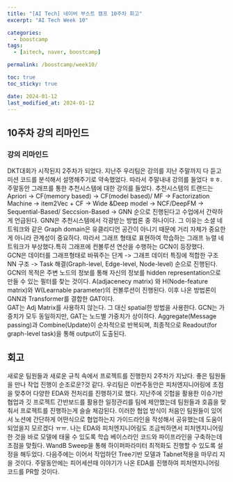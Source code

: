 ```yaml
---
title: "[AI Tech] 네이버 부스트 캠프 10주차 회고"
excerpt: "AI Tech Week 10"

categories:
  - boostcamp
tags:
  - [aitech, naver, boostcamp]

permalink: /boostcamp/week10/

toc: true
toc_sticky: true

date: 2024-01-12
last_modified_at: 2024-01-12
---
```


## 10주차 강의 리마인드

### 강의 리마인드
DKT대회가 시작된지 2주차가 되었다. 지난주 우리팀은 강의를 지난 주말까지 다 듣고 미션 코드를 분석해서 설명해주기로 약속했었다. 따라서 주말내내 강의를 들었다 ㅎㅎ. 주말동안 그래프를 통한 추천시스템에 대한 강의를 들었다. 
추천시스템의 트랜드는 Apriori -> CF(memory based) -> CF(model based)/ MF ->  Factorization Machine -> item2Vec + CF -> Wide &Deep model -> NCF/DeepFM -> Sequential-Based/ Seccsion-Based -> GNN 순으로 진행된다고 수업에서 간략하게 언급된다. 
GNN은 추천시스템에서 각광받는 방법론 중 하나이다. 그 이유는 소셜 네트워크와 같은 Graph domain은 유클리디언 공간이 아니기 때문에 거리 자체가 중요한게 아니라 관계성이 중요하다. 따라서 그래프 형태로 표현하여 학습하는 그래프 뉴렬 네트워크가 부상했다.특히 그래프에 컨볼루션 연산을 수행하는 GCN이 등장했다.<br>
GCN은 데이터를 그래프형태로 바꿔주는 단계 -> 그래프 데이터 특징에 적합한 구조 NN 구조 -> Task 해결(Graph-level, Edge-level, Node-level) 순으로 진행된다. GCN의 목적은 주변 노드의 정보를 통해 자신의 정보를 hidden representation으로 만들 수 있는 필터를 찾는 것이다.
A(adjacenecy matrix) 와 H(Node-feature matrix)와 W(Learnable parameter)의 컨볼루션이 진행된다. 이후 나온 방법론이 GNN과 Transformer를 결합한 GAT이다. <br>
GAT는 Adj Matrix를 사용하지 않는다. 그 대신 spatial한 방법을 사용한다. GCN는 가중치가 모두 동일하지만, GAT는 노드별 가중치가 상이하다. Aggregate(Message passing)과 Combine(Update)이 순차적으로 반복되며, 최종적으로 Readout(for graph-level task)을 통해 output이 도출된다.


## 회고
새로운 팀원들과 새로운 규칙 속에서 프로젝트를 진행한지 2주차가 지났다. 좋은 팀원들을 만나 작업 진행이 순조로운?것 같다. 우리팀은 이번주동안은 피처엔지니어링에 초점을 맞추어 다양한 EDA와 전처리를 진행하기로 했다. 지난주에 깃헙을 활용한 이슈기반 협업과 깃 프로젝트 간반보드를 활용한 일정관리를 팀에 제안했는데 팀원들과 호흡을 맞춰서 프로젝트를 진행하는게 슬슬 체감된다. 이러한 협업 방식이 처음인 팀원들이 있어서 노션에 간단하게 어떤식으로 협업하는지 가이드라인을 작성해서 공유했는데 도움이 되었을지 모르겠다 ㅠㅠ. 나는 EDA와 피처엔지니어링도 조금씩하면서 피처엔지니어링 한 것을 바로 모델에 태울 수 있도록 학습 베이스라인 코드와 파이프라인을 구축하는데 초점을 맞췄다. WandB Sweep을 통해 하이퍼파라미터 최적화도 진행할 수 있도록 설정을 해두었다. 다음주에는 이어서 작업하던 Tree기반 모델과 Tabnet적용을 마무리 지을 것이다. 주말동안에는 피어세션때 이야기가 나온 EDA를 진행하여 피처엔지니어링 코드를 PR할 것이다.